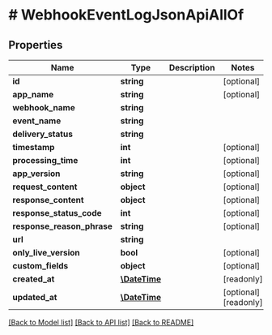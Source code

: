 # # WebhookEventLogJsonApiAllOf

## Properties

Name | Type | Description | Notes
------------ | ------------- | ------------- | -------------
**id** | **string** |  | [optional]
**app_name** | **string** |  | [optional]
**webhook_name** | **string** |  |
**event_name** | **string** |  |
**delivery_status** | **string** |  |
**timestamp** | **int** |  | [optional]
**processing_time** | **int** |  | [optional]
**app_version** | **string** |  | [optional]
**request_content** | **object** |  | [optional]
**response_content** | **object** |  | [optional]
**response_status_code** | **int** |  | [optional]
**response_reason_phrase** | **string** |  | [optional]
**url** | **string** |  |
**only_live_version** | **bool** |  | [optional]
**custom_fields** | **object** |  | [optional]
**created_at** | [**\DateTime**](\DateTime.md) |  | [readonly]
**updated_at** | [**\DateTime**](\DateTime.md) |  | [optional] [readonly]

[[Back to Model list]](../../README.md#models) [[Back to API list]](../../README.md#endpoints) [[Back to README]](../../README.md)
